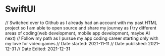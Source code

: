 # SwiftUI
// Switched over to Github as I already had an account with my past HTML project so I am able to open source and share my journey as I try different areas of coding(web development, mobile app development, maybe AI next)
// Follow my path as I pursue my app coding career starting only with my love for video games
// Date started: 2021-11-11
// Date published: 2021-12-31
// Date Edited: 2021-12-31
